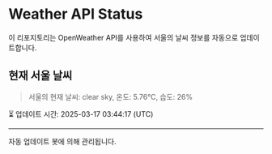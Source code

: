
# Weather API Status

이 리포지토리는 OpenWeather API를 사용하여 서울의 날씨 정보를 자동으로 업데이트합니다.

## 현재 서울 날씨
> 서울의 현재 날씨: clear sky, 온도: 5.76°C, 습도: 26%

⏳ 업데이트 시간: 2025-03-17 03:44:17 (UTC)

---
자동 업데이트 봇에 의해 관리됩니다.
